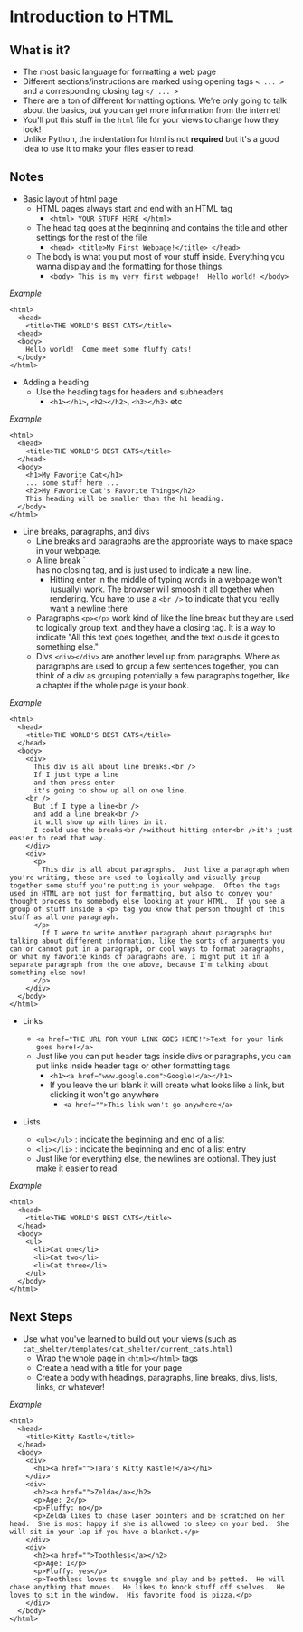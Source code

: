 # Introduction to HTML #

## What is it? ##

- The most basic language for formatting a web page
- Different sections/instructions are marked using opening tags `< ... >` and a corresponding closing tag `</ ... >`
- There are a ton of different formatting options.  We're only going to talk about the basics, but you can get more information from the internet!
- You'll put this stuff in the `html` file for your views to change how they look!
- Unlike Python, the indentation for html is not **required** but it's a good idea to use it to make your files easier to read.

## Notes ##

- Basic layout of html page
  - HTML pages always start and end with an HTML tag
    - `<html> YOUR STUFF HERE </html>`
  - The head tag goes at the beginning and contains the title and other settings for the rest of the file
    - `<head> <title>My First Webpage!</title> </head>`
  - The body is what you put most of your stuff inside.  Everything you wanna display and the formatting for those things.
     - `<body> This is my very first webpage!  Hello world! </body>`

*Example*

    <html>
      <head>
        <title>THE WORLD'S BEST CATS</title>
      <head>
      <body>
        Hello world!  Come meet some fluffy cats!
      </body>
    </html>

- Adding a heading
  - Use the heading tags for headers and subheaders
    - `<h1></h1>`, `<h2></h2>`, `<h3></h3>` etc

*Example*

    <html>
      <head>
        <title>THE WORLD'S BEST CATS</title>
      </head>
      <body>
        <h1>My Favorite Cat</h1>
        ... some stuff here ...
        <h2>My Favorite Cat's Favorite Things</h2>
        This heading will be smaller than the h1 heading.
      </body>
    </html>

- Line breaks, paragraphs, and divs
  - Line breaks and paragraphs are the appropriate ways to make space in your webpage.
  - A line break `<br /> has no closing tag, and is just used to indicate a new line.
    - Hitting enter in the middle of typing words in a webpage won't (usually) work.  The browser will smoosh it all together when rendering.  You have to use a `<br />` to indicate that you really want a newline there
  - Paragraphs `<p></p>` work kind of like the line break but they are used to logically group text, and they have a closing tag.  It is a way to indicate "All this text goes together, and the text ouside it goes to something else."
  - Divs `<div></div>` are another level up from paragraphs.  Where as paragraphs are used to group a few sentences together, you can think of a div as grouping potentially a few paragraphs together, like a chapter if the whole page is your book.

*Example*

    <html>
      <head>
        <title>THE WORLD'S BEST CATS</title>
      </head>
      <body>
        <div>
          This div is all about line breaks.<br />
          If I just type a line
          and then press enter
          it's going to show up all on one line.
        <br />
          But if I type a line<br />
          and add a line break<br />
          it will show up with lines in it.
          I could use the breaks<br />without hitting enter<br />it's just easier to read that way.
        </div>
        <div>
          <p>
            This div is all about paragraphs.  Just like a paragraph when you're writing, these are used to logically and visually group together some stuff you're putting in your webpage.  Often the tags used in HTML are not just for formatting, but also to convey your thought process to somebody else looking at your HTML.  If you see a group of stuff inside a <p> tag you know that person thought of this stuff as all one paragraph.
          </p>
            If I were to write another paragraph about paragraphs but talking about different information, like the sorts of arguments you can or cannot put in a paragraph, or cool ways to format paragraphs, or what my favorite kinds of paragraphs are, I might put it in a separate paragraph from the one above, because I'm talking about something else now!
          </p>
        </div>
      </body>
    </html>
  

- Links
  - `<a href="THE URL FOR YOUR LINK GOES HERE!">Text for your link goes here!</a>`
  - Just like you can put header tags inside divs or paragraphs, you can put links inside header tags or other formatting tags
    - `<h1><a href="www.google.com">Google!</a></h1>`
    - If you leave the url blank it will create what looks like a link, but clicking it won't go anywhere
      - `<a href="">This link won't go anywhere</a>`

- Lists
  - `<ul></ul>` : indicate the beginning and end of a list
  - `<li></li>` : indicate the beginning and end of a list entry
  - Just like for everything else, the newlines are optional.  They just make it easier to read.

*Example*

    <html>
      <head>
        <title>THE WORLD'S BEST CATS</title>
      </head>
      <body>
        <ul>
          <li>Cat one</li>
          <li>Cat two</li>
          <li>Cat three</li>
        </ul>
      </body>
    </html>

## Next Steps ##
- Use what you've learned to build out your views (such as `cat_shelter/templates/cat_shelter/current_cats.html`)
  - Wrap the whole page in `<html></html>` tags
  - Create a head with a title for your page
  - Create a body with headings, paragraphs, line breaks, divs, lists, links, or whatever!

*Example*

    <html>
      <head>
        <title>Kitty Kastle</title>
      </head>
      <body>
        <div>
          <h1><a href="">Tara's Kitty Kastle!</a></h1>
        </div>
        <div>
          <h2><a href="">Zelda</a></h2>
          <p>Age: 2</p>
          <p>Fluffy: no</p>
          <p>Zelda likes to chase laser pointers and be scratched on her head.  She is most happy if she is allowed to sleep on your bed.  She will sit in your lap if you have a blanket.</p>
        </div>
        <div>
          <h2><a href="">Toothless</a></h2>
          <p>Age: 1</p>
          <p>Fluffy: yes</p>
          <p>Toothless loves to snuggle and play and be petted.  He will chase anything that moves.  He likes to knock stuff off shelves.  He loves to sit in the window.  His favorite food is pizza.</p>
        </div>
      </body>
    </html>
